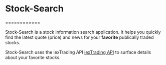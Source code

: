 # Stock-Search
============

Stock-Search is a stock information search application.  It helps you quickly find the latest quote (price) and news for your **favorite** publically traded stocks. 

Stock-Search uses the iexTrading API [iexTrading API](https://iextrading.com/developer/docs/#stocks) to surface details about your favorite stocks.


